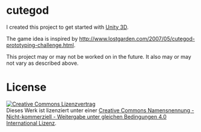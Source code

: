 cutegod
=======
I created this project to get started with [Unity 3D](http://unity3d.com/).

The game idea is inspired by http://www.lostgarden.com/2007/05/cutegod-prototyping-challenge.html.

This project may or may not be worked on in the future.
It also may or may not vary as described above.

License
======
<a rel="license" href="http://creativecommons.org/licenses/by-nc-sa/4.0/"><img alt="Creative Commons Lizenzvertrag" style="border-width:0" src="https://i.creativecommons.org/l/by-nc-sa/4.0/88x31.png" /></a><br />Dieses Werk ist lizenziert unter einer <a rel="license" href="http://creativecommons.org/licenses/by-nc-sa/4.0/">Creative Commons Namensnennung - Nicht-kommerziell - Weitergabe unter gleichen Bedingungen 4.0 International Lizenz</a>.
